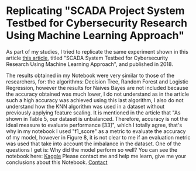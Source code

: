 # Replicating "SCADA Project System Testbed for Cybersecurity Research Using Machine Learning Approach"

As part of my studies, I tried to replicate the same experiment shown in this article [this article](https://arxiv.org/abs/1904.00753), titled "SCADA System Testbed for Cybersecurity Research Using Machine Learning Approach", and published in 2018.

The results obtained in my Notebook were very similar to those of the researchers, for: the algorithms: Decision Tree, Random Forest and Logistic Regression, however the results for Naives Bayes are not included because the accuracy obtained was much lower, I do not understand as in the article such a high accuracy was achieved using this last algorithm, I also do not understand how the KNN algorithm was used in a dataset without previously applying feature scaling.
It is mentioned in the article that "As shown in Table 5, our dataset is unbalanced. Therefore, accuracy is not the ideal measure to evaluate performance [33]", which I totally agree, that's why in my notebook I used "f1_score" as a metric to evaluate the accuracy of my model, however in Figure 8, it is not clear to me if an evaluation metric was used that take into account the imbalance in the dataset.
One of the questions I get is: Why did the model perform so well? 
You can see the notebook here: [Kaggle](https://www.kaggle.com/victorzeland/scada-cybersegurity) 
Please contact me and help me learn, give me your conclusions about this Notebook.
[Contact](https://davidtamayo.netlify.app/)
 